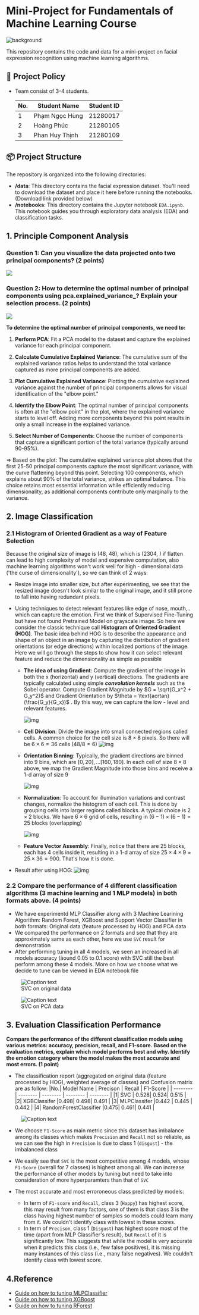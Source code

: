 # Mini-Project for Fundamentals of Machine Learning Course
![background](./materials/download.jfif)

This repository contains the code and data for a mini-project on facial expression recognition using machine learning algorithms.

## 📑 Project Policy
- Team consist of 3-4 students.

    |No.| Student Name    | Student ID |
    | --------| -------- | ------- |
    |1|Phạm Ngọc Hùng|21280017|
    |2|Hoàng Phúc|21280105|
    |3|Phan Huy Thịnh|21280109|

## 📦 Project Structure

The repository is organized into the following directories:

- **/data**: This directory contains the facial expression dataset. You'll need to download the dataset and place it here before running the notebooks. (Download link provided below)
- **/notebooks**: This directory contains the Jupyter notebook ```EDA.ipynb```. This notebook guides you through exploratory data analysis (EDA) and classification tasks.

## 1. Principle Component Analysis

### **Question 1:** Can you visualize the data projected onto two principal components? (2 points)
![](./materials/pca_sample.png)


### **Question 2:** How to determine the optimal number of principal components using pca.explained_variance_? Explain your selection process. (2 points)

![](./materials/CEV.png)

**To determine the optimal number of principal components, we need to:**   
   1. **Perform PCA**: Fit a PCA model to the dataset and capture the explained variance for each principal component.
      
   2. **Calculate Cumulative Explained Variance**: The cumulative sum of the explained variance ratios helps to understand the total variance captured as more principal components are added.
   
   3. **Plot Cumulative Explained Variance**: Plotting the cumulative explained variance against the number of principal components allows for visual identification of the "elbow point."
   
   4. **Identify the Elbow Point**: The optimal number of principal components is often at the "elbow point" in the plot, where the explained variance starts to level off. Adding more components beyond this point results in only a small increase in the explained variance.

   5. **Select Number of Components**: Choose the number of components that capture a significant portion of the total variance (typically around 90-95%).

$\Longrightarrow$ Based on the plot: The cumulative explained variance plot shows that the first 25-50 principal components capture the most significant variance, with the curve flattening beyond this point. Selecting 100 components, which explains about 90% of the total variance, strikes an optimal balance. This choice retains most essential information while efficiently reducing dimensionality, as additional components contribute only marginally to the variance.

## 2. Image Classification

### 2.1 Histogram of Oriented Gradient as a way of Feature Selection
Because the original size of image is (48, 48), which is (2304, ) if flatten can lead to high complexity of model and expensive computation, also machine learning algorithms won't work well for high - dimensional data ('the curse of dimensionality'), so we can think of 2 ways:
  - Resize image into smaller size, but after experimenting, we see that the resized image doesn't look similar to the original image, and it still prone to fall into having redundant pixels.
  - Using techniques to detect relevant features like edge of nose, mouth,.. which can capture the emotion. First we think of Supervised Fine-Tuning but have not found  Pretrained Model on grayscale image. So here we consider the classic technique call **Histogram of Oriented Gradient (HOG)**. The basic idea behind HOG is to describe the appearance and shape of an object in an image by capturing the distribution of gradient orientations (or edge directions) within localized portions of the image. Here we will go through the steps to show how it can select relevant feature and reduce the dimensionality as simple as possible
    - **The idea of using Gradient**: Compute the gradient of the image in both the x (horizontal) and y (vertical) directions. The gradients are typically calculated using simple ***convolution kernels*** such as the Sobel operator. Compute Gradient Magnitude by $G = \sqrt{G_x^2 + G_y^2}$ and Gradient Orientation by $\theta = \text{acrtan}(\frac{G_y}{G_x})$ . By this way, we can capture the low - level and relevant features.

        ![img](./materials/conv_kernel.png)
    - **Cell Division**:  Divide the image into small connected regions called cells. A common choice for the cell size is $8 \times 8$ pixels. So there will be $6 \times 6 = 36$ cells ($48 / 8 = 6$)
        ![img](./materials/cell_division.png)
    - **Orientation Binning**: Typically, the gradient directions are binned into 9 bins, which are $[0, 20], ... [160, 180]$. In each cell of size $8 \times 8$ above, we map the Gradient Magnitude into those bins and receive a 1-d array of size 9 

        ![img](./materials/mapping_gradient_to_hist.png)

    - **Normalization**: To account for illumination variations and contrast changes, normalize the histogram of each cell. This is done by grouping cells into larger regions called blocks. A typical choice is $2 \times 2$ blocks. We have $6 \times 6$ grid of cells, resulting in $(6 - 1) \times (6 - 1) = 25$ blocks (overlapping)

        ![img](./materials/blocks.png)
    - **Feature Vector Assembly**: Finally, notice that there are 25 blocks, each has 4 cells inside it, resulting in a 1-d array of size $25 \times 4 \times 9 = 25 \times 36 = 900$. That's how it is done.

- Result after using HOG:
        ![img](./materials/hog.png)

### 2.2 Compare the performance of 4 different classification algorithms (3 machine learning and 1 MLP models) in both formats above. (4 points)

- We have experimentd MLP Classifier along with 3 Machine Learining Algorithm: Random Forest, XGBoost and Support Vector Classifier in both formats: Original data (feature processed by HOG) and PCA data
- We compared the performance on 2 formats and see that they are approximately same as each other, here we use ```SVC``` result for demonstration
- After performing tuning in all 4 models, we seen an increased in all models accuracy (ảound 0.05 to 0.1 score) with SVC still the best perform among these 4 models. More on how we choose what we decide to tune can be viewed in EDA notebook file

<figure>
  <img src="./materials/svc_original.png" alt="Caption text">
  <figcaption>SVC on original data</figcaption>
</figure>

<figure>
  <img src="./materials/svc_on_pca.png" alt="Caption text">
  <figcaption>SVC on PCA data</figcaption>
</figure>

## 3. Evaluation Classification Performance
**Compare the performance of the different classification models using various metrics: accuracy, precision, recall, and F1-score. Based on the evaluation metrics, explain which model performs best and why. Identify the emotion category where the model makes the most accurate and most errors. (1 point)**
- The classification report (aggregated on original data (feature processed by HOG), weighted average of classes) and Confusion matrix are as follow: 
    |No.| Model Name    | Precison | Recall | F1-Score | 
    | --------| -------- | -------- | -------- | -------- |
    |1| SVC | 0.528| 0.524| 0.515 |
    |2| XGBClassifer |0.498| 0.498| 0.491 |
    |3| MLPClassifer |0.442 | 0.445 | 0.442 | 
    |4| RandomForestClassifier |0.475| 0.461| 0.441 |

    
<figure>
  <img src="./materials/confusion_matrix.png" alt="Caption text">
  <figcaption></figcaption>
</figure>


- We choose ```F1-Score``` as main metric since this dataset has imbalance among its classes which makes ```Precision``` and ```Recall``` not so reliable, as we can see the high in ```Precision``` is due to class 1 (```disgust```) - the imbalanced class 
- We easily see that ```SVC``` is the most competitive among 4 models, whose ```F1-Score``` (overall for 7 classes) is highest among all. We can increase the performance of other models by tuning but need to take into consideration of more  hyperparamters than that of ```SVC```

- The most accurate and most erroroneous class predicted by models: 
    - In term of ```F1-score``` and ```Recall```, class 3 (```Happy```) has highest score, this may result from many factors, one of them is that class 3 is the class having highest number of samples so  models could learn many from it.  We couldn't identify class with lowest in these scores. 
    - In term of ```Precison```, class 1 (```Disgust```) has highest score most of the time (apart from MLP Classifier's result), but ```Recall``` of it is significantly low. This  suggests that while the model is very accurate when it predicts this class (i.e., few false positives), it is missing many instances of this class (i.e., many false negatives). We couldn't identify class with lowest score.


## 4.Reference

- [Guide on how to tuning MLPClassifier](medium.com/@cemanahuacstrategies/tuning-the-mlpclassifier-in-scikit-learn-to-outperform-classic-models-437b80d7687c)
- [Guide on how to tuning XGBoost](towardsdatascience.com/xgboost-fine-tune-and-optimize-your-model-23d996fab663)
- [Guide on how to tuning RForest](https://towardsdatascience.com/hyperparameter-tuning-the-random-forest-in-python-using-scikit-learn-28d2aa77dd74)
